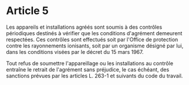 # Article 5

Les appareils et installations agréés sont soumis à des contrôles périodiques destinés à vérifier que les conditions d'agrément demeurent respectées. Ces contrôles sont effectués soit par l'Office de protection contre les rayonnements ionisants, soit par un organisme désigné par lui, dans les conditions visées par le décret du 15 mars 1967.

Tout refus de soumettre l'appareillage ou les installations au contrôle entraîne le retrait de l'agrément sans préjudice, le cas échéant, des sanctions prévues par les articles L. 263-1 et suivants du code du travail.
